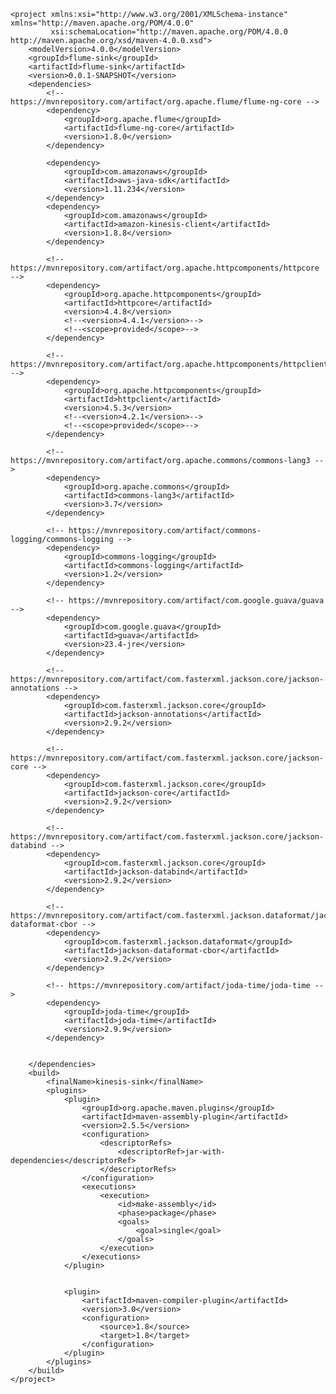     <project xmlns:xsi="http://www.w3.org/2001/XMLSchema-instance" xmlns="http://maven.apache.org/POM/4.0.0"
             xsi:schemaLocation="http://maven.apache.org/POM/4.0.0 http://maven.apache.org/xsd/maven-4.0.0.xsd">
        <modelVersion>4.0.0</modelVersion>
        <groupId>flume-sink</groupId>
        <artifactId>flume-sink</artifactId>
        <version>0.0.1-SNAPSHOT</version>
        <dependencies>
            <!-- https://mvnrepository.com/artifact/org.apache.flume/flume-ng-core -->
            <dependency>
                <groupId>org.apache.flume</groupId>
                <artifactId>flume-ng-core</artifactId>
                <version>1.8.0</version>
            </dependency>

            <dependency>
                <groupId>com.amazonaws</groupId>
                <artifactId>aws-java-sdk</artifactId>
                <version>1.11.234</version>
            </dependency>
            <dependency>
                <groupId>com.amazonaws</groupId>
                <artifactId>amazon-kinesis-client</artifactId>
                <version>1.8.8</version>
            </dependency>

            <!-- https://mvnrepository.com/artifact/org.apache.httpcomponents/httpcore -->
            <dependency>
                <groupId>org.apache.httpcomponents</groupId>
                <artifactId>httpcore</artifactId>
                <version>4.4.8</version>
                <!--<version>4.4.1</version>-->
                <!--<scope>provided</scope>-->
            </dependency>

            <!-- https://mvnrepository.com/artifact/org.apache.httpcomponents/httpclient -->
            <dependency>
                <groupId>org.apache.httpcomponents</groupId>
                <artifactId>httpclient</artifactId>
                <version>4.5.3</version>
                <!--<version>4.2.1</version>-->
                <!--<scope>provided</scope>-->
            </dependency>

            <!-- https://mvnrepository.com/artifact/org.apache.commons/commons-lang3 -->
            <dependency>
                <groupId>org.apache.commons</groupId>
                <artifactId>commons-lang3</artifactId>
                <version>3.7</version>
            </dependency>

            <!-- https://mvnrepository.com/artifact/commons-logging/commons-logging -->
            <dependency>
                <groupId>commons-logging</groupId>
                <artifactId>commons-logging</artifactId>
                <version>1.2</version>
            </dependency>

            <!-- https://mvnrepository.com/artifact/com.google.guava/guava -->
            <dependency>
                <groupId>com.google.guava</groupId>
                <artifactId>guava</artifactId>
                <version>23.4-jre</version>
            </dependency>

            <!-- https://mvnrepository.com/artifact/com.fasterxml.jackson.core/jackson-annotations -->
            <dependency>
                <groupId>com.fasterxml.jackson.core</groupId>
                <artifactId>jackson-annotations</artifactId>
                <version>2.9.2</version>
            </dependency>

            <!-- https://mvnrepository.com/artifact/com.fasterxml.jackson.core/jackson-core -->
            <dependency>
                <groupId>com.fasterxml.jackson.core</groupId>
                <artifactId>jackson-core</artifactId>
                <version>2.9.2</version>
            </dependency>

            <!-- https://mvnrepository.com/artifact/com.fasterxml.jackson.core/jackson-databind -->
            <dependency>
                <groupId>com.fasterxml.jackson.core</groupId>
                <artifactId>jackson-databind</artifactId>
                <version>2.9.2</version>
            </dependency>

            <!-- https://mvnrepository.com/artifact/com.fasterxml.jackson.dataformat/jackson-dataformat-cbor -->
            <dependency>
                <groupId>com.fasterxml.jackson.dataformat</groupId>
                <artifactId>jackson-dataformat-cbor</artifactId>
                <version>2.9.2</version>
            </dependency>

            <!-- https://mvnrepository.com/artifact/joda-time/joda-time -->
            <dependency>
                <groupId>joda-time</groupId>
                <artifactId>joda-time</artifactId>
                <version>2.9.9</version>
            </dependency>


        </dependencies>
        <build>
            <finalName>kinesis-sink</finalName>
            <plugins>
                <plugin>
                    <groupId>org.apache.maven.plugins</groupId>
                    <artifactId>maven-assembly-plugin</artifactId>
                    <version>2.5.5</version>
                    <configuration>
                        <descriptorRefs>
                            <descriptorRef>jar-with-dependencies</descriptorRef>
                        </descriptorRefs>
                    </configuration>
                    <executions>
                        <execution>
                            <id>make-assembly</id>
                            <phase>package</phase>
                            <goals>
                                <goal>single</goal>
                            </goals>
                        </execution>
                    </executions>
                </plugin>


                <plugin>
                    <artifactId>maven-compiler-plugin</artifactId>
                    <version>3.0</version>
                    <configuration>
                        <source>1.8</source>
                        <target>1.8</target>
                    </configuration>
                </plugin>
            </plugins>
        </build>
    </project>
